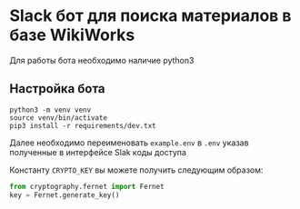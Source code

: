 # Slack бот для поиска материалов в базе WikiWorks

Для работы бота необходимо наличие python3

## Настройка бота

```shell
python3 -m venv venv
source venv/bin/activate
pip3 install -r requirements/dev.txt
```

Далее необходимо переименовать `example.env` в `.env` указав полученные в интерфейсе Slak коды доступа

Константу `CRYPTO_KEY` вы можете получить следующим образом:
```python
from cryptography.fernet import Fernet
key = Fernet.generate_key()
```

